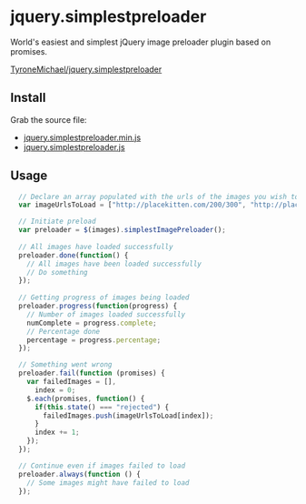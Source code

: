 # jquery.simplestpreloader

<p class="tagline">World's easiest and simplest jQuery image preloader plugin based on promises.</p>

[TyroneMichael/jquery.simplestpreloader](https://github.com/TyroneMichael/jquery.simplestpreloader)

<!-- demo -->

## Install

Grab the source file:

+ [jquery.simplestpreloader.min.js](https://github.com/TyroneMichael/jquery.simplestpreloader/jquery.simplestpreloader.min.js)
+ [jquery.simplestpreloader.js](https://github.com/TyroneMichael/jquery.simplestpreloader/jquery.simplestpreloader.js)

## Usage

``` js
  // Declare an array populated with the urls of the images you wish to load
  var imageUrlsToLoad = ["http://placekitten.com/200/300", "http://placekitten.com/1500/1500", "http://placekitten.com/200/300"], "http://resource.does.not.exist.co.za", "http://placekitten.com/200/300"];

  // Initiate preload
  var preloader = $(images).simplestImagePreloader();
  
  // All images have loaded successfully
  preloader.done(function() {
    // All images have been loaded successfully
    // Do something
  });
  
  // Getting progress of images being loaded
  preloader.progress(function(progress) {
    // Number of images loaded successfully
    numComplete = progress.complete;
    // Percentage done
    percentage = progress.percentage;
  });

  // Something went wrong
  preloader.fail(function (promises) {
    var failedImages = [],
      index = 0;
    $.each(promises, function() {
      if(this.state() === "rejected") {
        failedImages.push(imageUrlsToLoad[index]);
      }
      index += 1;
    });
  });

  // Continue even if images failed to load
  preloader.always(function () {
    // Some images might have failed to load
  });
```